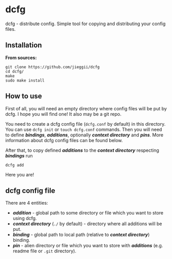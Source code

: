 # dcfg
dcfg - distribute config. 
Simple tool for copying and distributing your config files.

## Installation
**From sources:**
```shell
git clone https://github.com/jieggii/dcfg
cd dcfg/
make
sudo make install
```

## How to use
First of all, you will need an empty directory where config files will be put by dcfg.
I hope you will find one! It also may be a git repo.

You need to create a dcfg config file (`dcfg.conf` by default) in this directory. You can use 
`dcfg init` or `touch dcfg.conf` commands. 
Then you will need to define ***bindings***, ***additions***, optionally 
***context directory*** and ***pins***. More information about dcfg config files can be found below.

After that, to copy defined ***additions*** to the ***context directory*** respecting
***bindings*** run

`dcfg add`

Here you are!


## dcfg config file
There are 4 entities:
* ***addition*** - global path to some directory or file which you want to store using dcfg. 
* ***context directory*** (`./` by default) - directory where all additions will be put.
* ***binding*** - global path to local path (relative to ***context directory***) binding.
* ***pin*** - alien directory or file which you want to store with ***additions*** (e.g. readme file or `.git` directory).
